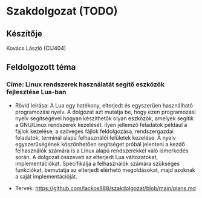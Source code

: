 # Szakdolgozat (TODO)

## Készítője
Kovács László (CIJ404)

## Feldolgozott téma
### Címe: Linux rendszerek használatát segítő eszközök fejlesztése Lua-ban

- Rövid leírása: 
A Lua egy hatékony, elterjedt és egyszerűen használható programozási nyelv. A dolgozat azt mutatja be, hogy ezen programozási nyelv segítségével hogyan készíthetők olyan eszközök, amelyek segítik a GNU/Linux rendszerek kezelését. Ilyen jellemző feladatok például a fájlok kezelése, a szöveges fájlok feldolgozása, rendszergazdai feladatok, terminál alapú felhasználói felületek kezelése. A nyelv egyszerűségének köszönhetően segítséget próbál jelenteni a kezdő felhasználók számára is a Linux alapú rendszerekkel való ismerkedés során. A dolgozat összeveti az elterjedt Lua változatokat, implementációkat. Specifikálja a felhasználók számára szükséges funkciókat, bemutatja az elterjedt elérhető megoldásokat, majd azoknak a saját implementációját.

- Tervek:
https://github.com/lackos888/szakdolgozat/blob/main/plans.md
